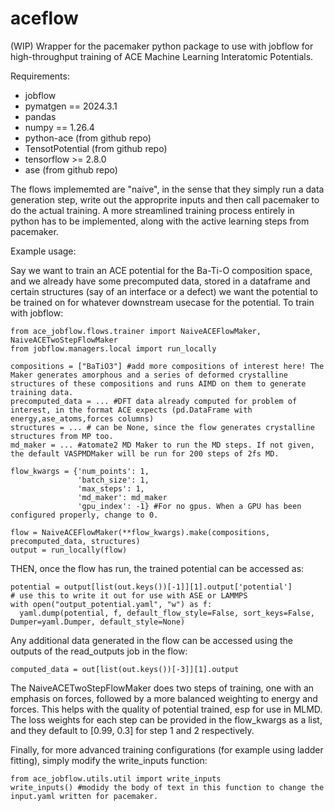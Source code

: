 # aceflow

(WIP) Wrapper for the pacemaker python package to use with jobflow for high-throughput training of ACE Machine Learning Interatomic Potentials.

Requirements:
- jobflow
- pymatgen == 2024.3.1
- pandas
- numpy == 1.26.4
- python-ace (from github repo)
- TensotPotential (from github repo)
- tensorflow >= 2.8.0
- ase (from github repo)

The flows implememted are "naive", in the sense that they simply run a data generation step, write out the approprite inputs and then call pacemaker to do the actual training. A more streamlined training process entirely in python has to be implemented, along with the active learning steps from pacemaker. 

Example usage:

Say we want to train an ACE potential for the Ba-Ti-O composition space, and we already have some precomputed data, stored in a dataframe and certain structures (say of an interface or a defect) we want the potential to be trained on for whatever downstream usecase for the potential. To train with jobflow:
```
from ace_jobflow.flows.trainer import NaiveACEFlowMaker, NaiveACETwoStepFlowMaker
from jobflow.managers.local import run_locally

compositions = ["BaTiO3"] #add more compositions of interest here! The Maker generates amorphous and a series of deformed crystalline structures of these compositions and runs AIMD on them to generate training data.
precomputed_data = ... #DFT data already computed for problem of interest, in the format ACE expects (pd.DataFrame with energy,ase_atoms,forces columns)
structures = ... # can be None, since the flow generates crystalline structures from MP too.
md_maker = ... #atomate2 MD Maker to run the MD steps. If not given, the default VASPMDMaker will be run for 200 steps of 2fs MD.

flow_kwargs = {'num_points': 1, 
               'batch_size': 1,
               'max_steps': 1,
               'md_maker': md_maker
               'gpu_index': -1} #For no gpus. When a GPU has been configured properly, change to 0.  
            
flow = NaiveACEFlowMaker(**flow_kwargs).make(compositions, precomputed_data, structures)
output = run_locally(flow)
```
THEN, once the flow has run, the trained potential can be accessed as:
```
potential = output[list(out.keys())[-1]][1].output['potential']
# use this to write it out for use with ASE or LAMMPS
with open("output_potential.yaml", "w") as f:
  yaml.dump(potential, f, default_flow_style=False, sort_keys=False, Dumper=yaml.Dumper, default_style=None)
```
Any additional data generated in the flow can be accessed using the outputs of the read_outputs job in the flow:
```
computed_data = out[list(out.keys())[-3]][1].output
```

The NaiveACETwoStepFlowMaker does two steps of training, one with an emphasis on forces, followed by a more balanced weighting to energy and forces. 
This helps with the quality of potential trained, esp for use in MLMD. The loss weights for each step can be provided in the flow_kwargs as a list, and they default to [0.99, 0.3] for step 1 and 2 respectively.

Finally, for more advanced training configurations (for example using ladder fitting), simply modify the write_inputs function:
```
from ace_jobflow.utils.util import write_inputs
write_inputs() #modidy the body of text in this function to change the input.yaml written for pacemaker.
```

